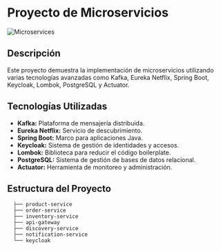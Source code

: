 # Proyecto de Microservicios

![Microservices](data:image/png;base64,iVBORw0KGgoAAAANSUhEUgAAAMgAAADICAMAAACahl6sAAAAYFBMVEUAAAD///////8fHx8AAAAfHx9mZmYODg6MjIytra2jo6P5+fn7+/tWVlZaWlqhoaFxgYGioqJ7e3vJycnW1tZtbW2amprW1tbAwMBcXFxcXFzm)

## Descripción
Este proyecto demuestra la implementación de microservicios utilizando varias tecnologías avanzadas como Kafka, Eureka Netflix, Spring Boot, Keycloak, Lombok, PostgreSQL y Actuator.

## Tecnologías Utilizadas
- **Kafka:** Plataforma de mensajería distribuida.
- **Eureka Netflix:** Servicio de descubrimiento.
- **Spring Boot:** Marco para aplicaciones Java.
- **Keycloak:** Sistema de gestión de identidades y accesos.
- **Lombok:** Biblioteca para reducir el código boilerplate.
- **PostgreSQL:** Sistema de gestión de bases de datos relacional.
- **Actuator:** Herramienta de monitoreo y administración.

## Estructura del Proyecto
```plaintext
  ├── product-service
  ├── order-service
  ├── inventory-service
  ├── api-gateway
  ├── discovery-service
  ├── notification-service
  └── keycloak
